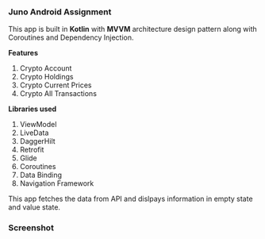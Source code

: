 <h3>Juno Android Assignment</h3>

This app is built in <b>Kotlin</b> with <b>MVVM</b> architecture design pattern along with Coroutines and Dependency Injection. 

<b>Features</b>
1. Crypto Account
2. Crypto Holdings
3. Crypto Current Prices
4. Crypto All Transactions

<b>Libraries used</b>
1. ViewModel
2. LiveData
3. DaggerHilt
4. Retrofit
5. Glide
6. Coroutines
7. Data Binding
8. Navigation Framework

This app fetches the data from API and dislpays information in empty state and value state.

<h3>Screenshot</h3>

